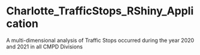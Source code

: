 # Charlotte_TrafficStops_RShiny_Application
A multi-dimensional analysis of Traffic Stops occurred during the year 2020 and 2021 in all CMPD Divisions 
